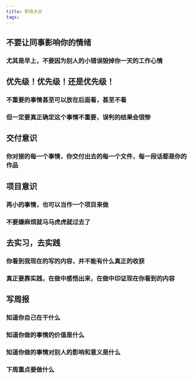 ```yaml
---
title: 职场大忌
tags:
---
```


## 不要让同事影响你的情绪
### 尤其是早上，不要因为别人的小错误毁掉你一天的工作心情
## 优先级！优先级！还是优先级！
### 不重要的事情甚至可以放在后面看，甚至不看
### 但一定要真正确定这个事情不重要，误判的结果会很惨
## 交付意识
### 你对接的每一个事情，你交付出去的每一个文件，每一段话都是你的作品
## 项目意识
### 再小的事情，也可以当作一个项目来做
### 不要嫌麻烦就马马虎虎就过去了
## 去实习，去实践
### 你看到我现在的写的内容，并不能有什么真正的收获
### 真正要靠实践，在做中感悟出来，在做中印证现在你看到的内容
## 写周报
### 知道你自己在干什么
### 知道你做的事情的价值是什么
### 知道你做的事情对别人的影响和意义是什么
### 下周重点要做什么
